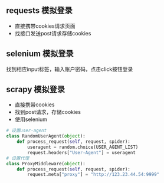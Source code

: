 ## requests 模拟登录
- 直接携带cookies请求页面
- 找接口发送post请求存储cookies
## selenium 模拟登录
找到相应input标签，输入账户密码，点击click按钮登录

## scrapy 模拟登录
- 直接携带cookies
- 找到post请求，存储cookies
- 使用selenium

```python
# 设置user-agent
class RandomUserAgent(object):
    def process_request(self, request, spider):
        useragent = random.choice(USER_AGENT_LIST)
        request.headers["User-Agent"] = useragent
# 设置代理
class ProxyMiddleware(object):
    def process_request(self, request, spider):
        request.meta["proxy"] = "http://123.23.44.54:9999"
```
